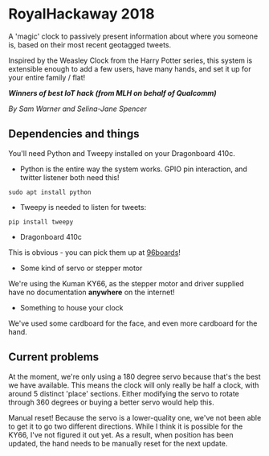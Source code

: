 # RoyalHackaway 2018

A 'magic' clock to passively present information about where you someone is, based on their most recent geotagged tweets.

Inspired by the Weasley Clock from the Harry Potter series, this system is extensible enough to add a few users, have many hands, and set it up for your entire family / flat!

***Winners of best IoT hack (from MLH on behalf of Qualcomm)***

*By Sam Warner and Selina-Jane Spencer*

## Dependencies and things

You'll need Python and Tweepy installed on your Dragonboard 410c.

* Python is the entire way the system works. GPIO pin interaction, and twitter listener both need this!

`sudo apt install python`

* Tweepy is needed to listen for tweets:

`pip install tweepy`

* Dragonboard 410c

This is obvious - you can pick them up at [96boards](https://www.96boards.org/)!

* Some kind of servo or stepper motor

We're using the Kuman KY66, as the stepper motor and driver supplied have no documentation **anywhere** on the internet!

* Something to house your clock

We've used some cardboard for the face, and even more cardboard for the hand.

## Current problems

At the moment, we're only using a 180 degree servo because that's the best we have available. This means the clock will only really be half a clock, with around 5 distinct 'place' sections. Either modifying the servo to rotate through 360 degrees or buying a better servo would help this.

Manual reset! Because the servo is a lower-quality one, we've not been able to get it to go two different directions. While I think it is possible for the KY66, I've not figured it out yet. As a result, when position has been updated, the hand needs to be manually reset for the next update.
